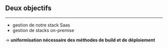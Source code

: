 ## Deux objectifs
---
* gestion de notre stack Saas
* gestion de stacks on-premise
  
-> **uniformisation nécessaire des méthodes de build et de déploiement**
